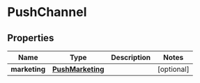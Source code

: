 # PushChannel

## Properties
Name | Type | Description | Notes
------------ | ------------- | ------------- | -------------
**marketing** | [**PushMarketing**](PushMarketing.md) |  |  [optional]
